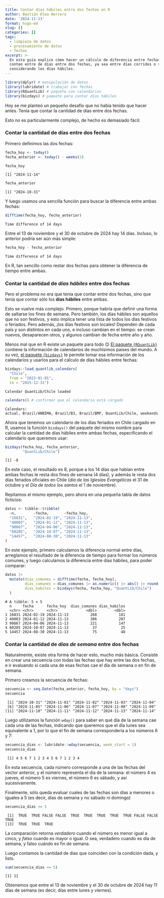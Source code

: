 ```yaml
---
title: Contar días hábiles entre dos fechas en R
author: Bastián Olea Herrera
date: '2024-11-13'
format: hugo-md
slug: []
categories: []
tags:
  - limpieza de datos
  - procesamiento de datos
  - fechas
excerpt: >-
  En esta guía explico cómo hacer un cálculo de diferencia entre fechas, o
  conteo entre de días entre dos fechas, ya sea entre días corridos o solamente
  considerando los días hábiles.
---
```



``` r
library(dplyr) # manipulación de datos
library(lubridate) # trabajar con fechas
library(RQuantLib) # paquete con calendarios
library(bizdays) # paquete para contar días hábiles
```

Hoy se me planteó un pequeño desafío que no había tenido que hacer antes. Tenía que contar la cantidad de días entre dos fechas.

Esto no es particularmente complejo, de hecho es demasiado fácil:

### Contar la cantidad de días entre dos fechas

Primero definimos las dos fechas:

``` r
fecha_hoy <- today()
fecha_anterior <- today() - weeks(2)

fecha_hoy
```

    [1] "2024-11-14"

``` r
fecha_anterior
```

    [1] "2024-10-31"

Y luego usamos una sencilla función para buscar la diferencia entre ambas fechas:

``` r
difftime(fecha_hoy, fecha_anterior)
```

    Time difference of 14 days

Entre el 13 de noviembre y el 30 de octubre de 2024 hay 14 días. Incluso, lo anterior podría ser aún más simple:

``` r
fecha_hoy - fecha_anterior
```

    Time difference of 14 days

En R, tan sencillo como restar dos fechas para obtener la diferencia de tiempo entre ambas.

### Contar la cantidad de *días hábiles* entre dos fechas

Pero el problema no era que tenía que contar entre dos fechas, sino que tenía que contar sólo los **días hábiles** entre ambas.

Esto se vuelve más complejo. Primero, porque habría que definir una forma de saltarse los fines de semana. Pero también, los días hábiles son aquellos que no son festivos, y esto implica tener una lista de todos los días festivos o feriados. Pero además, ¡los días festivos son locales! Dependen de cada país y son distintos en cada uno, e incluso cambian en el tiempo: se crean nuevos, desaparecen otros, y algunos cambian de fecha entre año y año.

Menos mal que en R existe un paquete para todo 😌 [El paquete `{RQuantLib}`](https://github.com/eddelbuettel/rquantlib) contiene la información de calendarios de muchísimos países del mundo. A su vez, [el paquete `{bizdays}`](http://wilsonfreitas.github.io/R-bizdays/) te permite tomar esa información de los calendarios y usarlos para el cálculo de días hábiles entre fechas:

``` r
bizdays::load_quantlib_calendars(
  "Chile", 
  from = "2023-01-01",
  to = "2025-12-31")
```

    Calendar QuantLib/Chile loaded

``` r
calendars() # confirmar que el calendario está cargado
```

    Calendars: 
    actual, Brazil/ANBIMA, Brazil/B3, Brazil/BMF, QuantLib/Chile, weekends

Ahora que tenemos un calendario de los días feriados en Chile cargado en R, usamos la función `bizdays()` del paquete del mismo nombre para calcular la cantidad de días hábiles entre ambas fechas, especificando el calendario que queremos usar:

``` r
bizdays(fecha_hoy, fecha_anterior, 
        "QuantLib/Chile")
```

    [1] -8

En este caso, el resultado es 8, porque a los 14 días que habían entre ambas fechas le resta dos fines de semana (4 días), y además le resta dos días feriados oficiales en Chile (*día de las Iglesias Evangélicas* el 31 de octubre y el *Día de todos los santos* el 1 de noviembre).

Repitamos el mismo ejemplo, pero ahora en una pequeña tabla de datos ficticios:

``` r
datos <- tibble::tribble(
  ~n,        ~fecha,       ~fecha_hoy,
  "16831",   "2024-02-19", "2024-11-13",
  "40003",   "2024-01-12", "2024-11-13",
  "90667",   "2024-04-06", "2024-11-13",
  "80205",   "2024-10-07", "2024-11-13",
  "14457",   "2024-08-30", "2024-11-13"
)
```

En este ejemplo, primero calculamos la diferencia normal entre días, arreglamos el resultado de la diferencia de tiempo para formar los números comunes, y luego calculamos la diferencia entre días hábiles, para poder comparar:

``` r
datos |> 
  mutate(dias_comunes = difftime(fecha, fecha_hoy), 
         dias_comunes = dias_comunes |> as.numeric() |> abs() |> round(0),
         dias_habiles = bizdays(fecha, fecha_hoy, "QuantLib/Chile")
  )
```

    # A tibble: 5 × 5
      n     fecha      fecha_hoy  dias_comunes dias_habiles
      <chr> <chr>      <chr>             <dbl>        <dbl>
    1 16831 2024-02-19 2024-11-13          268          181
    2 40003 2024-01-12 2024-11-13          306          207
    3 90667 2024-04-06 2024-11-13          221          147
    4 80205 2024-10-07 2024-11-13           37           25
    5 14457 2024-08-30 2024-11-13           75           48

### Contar la cantidad de *días de semana* entre dos fechas

Naturalmente, existe otra forma de hacer esto, mucho más básica. Consiste en crear una secuencia con todas las fechas que hay entre las dos fechas, e ir evaluando si cada una de esas fechas cae el día de semana o en fin de semana.

Primero creamos la secuencia de fechas:

``` r
secuencia <- seq.Date(fecha_anterior, fecha_hoy, by = "days")
secuencia
```

     [1] "2024-10-31" "2024-11-01" "2024-11-02" "2024-11-03" "2024-11-04"
     [6] "2024-11-05" "2024-11-06" "2024-11-07" "2024-11-08" "2024-11-09"
    [11] "2024-11-10" "2024-11-11" "2024-11-12" "2024-11-13" "2024-11-14"

Luego utilizamos la función `wday()` para saber en qué día de la semana cae cada una de las fechas, indicando que queremos que el día lunes sea equivalente a 1, por lo que el fin de semana correspondería a los números 6 y 7:

``` r
secuencia_dias <- lubridate::wday(secuencia, week_start = 1)
secuencia_dias
```

     [1] 4 5 6 7 1 2 3 4 5 6 7 1 2 3 4

En esta secuencia, cada número corresponde a una de las fechas del vector anterior, y el número representa el día de la semana: el número 4 es jueves, el número 5 es viernes, el número 6 es sábado, y así sucesivamente.

Finalmente, sólo queda evaluar cuales de las fechas son días a menores o iguales a 5 (es decir, días de semana y no sábado ni domingo)

``` r
secuencia_dias <= 5
```

     [1]  TRUE  TRUE FALSE FALSE  TRUE  TRUE  TRUE  TRUE  TRUE FALSE FALSE  TRUE
    [13]  TRUE  TRUE  TRUE

La comparación retorna *verdadero* cuando el número es menor igual a cinco, y *falso* cuando es mayor o igual. O sea, verdadero cuando es día de semana, y falso cuándo es fin de semana.

Luego contamos la cantidad de días que coinciden con la condición dada, y listo.

``` r
sum(secuencia_dias <= 5)
```

    [1] 11

Obtenemos que entre el 13 de noviembre y el 30 de octubre de 2024 hay 11 días de semana (es decir, días entre lunes y viernes).
